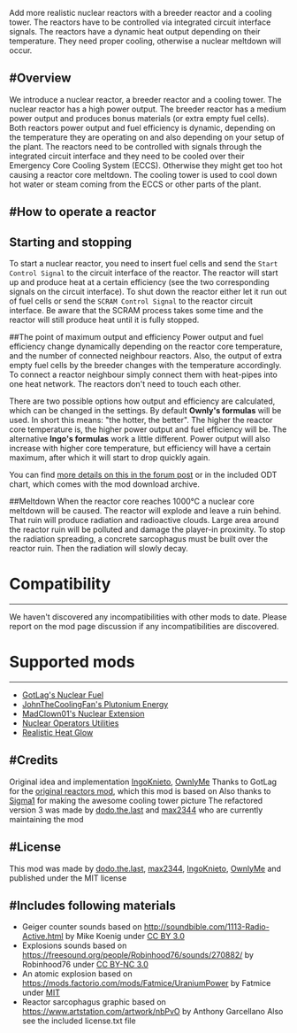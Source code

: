 Add more realistic nuclear reactors with a breeder reactor and a cooling tower. The reactors have to be controlled via integrated circuit interface signals. The reactors have a dynamic heat output depending on their temperature. They need proper cooling, otherwise a nuclear meltdown will occur.

#Overview
---------------------------------------------------------------------------------------------------------------------------------------------
We introduce a nuclear reactor, a breeder reactor and a cooling tower. The nuclear reactor has a high power output. The breeder reactor has a medium power output and produces bonus materials (or extra empty fuel cells). Both reactors power output and fuel efficiency is dynamic, depending on the temperature they are operating on and also depending on your setup of the plant. The reactors need to be controlled with signals through the integrated circuit interface and they need to be cooled over their Emergency Core Cooling System (ECCS). Otherwise they might get too hot causing a reactor core meltdown. The cooling tower is used to cool down hot water or steam coming from the ECCS or other parts of the plant.

#How to operate a reactor
---------------------------------------------------------------------------------------------------------------------------------------------
## Starting and stopping
To start a nuclear reactor, you need to insert fuel cells and send the ``Start Control Signal`` to the circuit interface of the reactor. The reactor will start up and produce heat at a certain efficiency (see the two corresponding signals on the circuit interface).
To shut down the reactor either let it run out of fuel cells or send the ``SCRAM Control Signal`` to the reactor circuit interface.
Be aware that the SCRAM process takes some time and the reactor will still produce heat until it is fully stopped.

##The point of maximum output and efficiency
Power output and fuel efficiency change dynamically depending on the reactor core temperature, and the number of connected neighbour reactors. Also, the output of extra empty fuel cells by the breeder changes with the temperature accordingly. To connect a reactor neighbour simply connect them with heat-pipes into one heat network. The reactors don't need to touch each other.

There are two possible options how output and efficiency are calculated, which can be changed in the settings.
By default **Ownly's formulas** will be used. In short this means: "the hotter, the better". The higher the reactor core temperature is, the higher power output and fuel efficiency will be. 
The alternative **Ingo's formulas** work a little different. Power output will also increase with higher core temperature, but efficiency will have a certain maximum, after which it will start to drop quickly again.

You can find [more details on this in the forum post](https://forums.factorio.com/viewtopic.php?f=93&t=56621) or in the included ODT chart, which comes with the mod download archive.

##Meltdown
When the reactor core reaches 1000°C a nuclear core meltdown will be caused. The reactor will explode and leave a ruin behind. That ruin will produce radiation and radioactive clouds. Large area around the reactor ruin will be polluted and damage the player-in proximity. To stop the radiation spreading, a concrete sarcophagus must be built over the reactor ruin. Then the radiation will slowly decay.


# Compatibility
---------------------------------------------------------------------------------------------------------------------------------------------
We haven't discovered any incompatibilities with other mods to date. Please report on the mod page discussion if any incompatibilities are discovered.

# Supported mods
---------------------------------------------------------------------------------------------------------------------------------------------
* [GotLag's Nuclear Fuel](https://mods.factorio.com/mod/Nuclear%20Fuel)
* [JohnTheCoolingFan's Plutonium Energy](https://mods.factorio.com/mod/PlutoniumEnergy)
* [MadClown01's Nuclear Extension](https://mods.factorio.com/mod/Clowns-Nuclear)
* [Nuclear Operators Utilities](https://mods.factorio.com/mod/Nuclear_Operators_Utilities)
* [Realistic Heat Glow](https://mods.factorio.com/mod/Realistic_Heat_Glow)

#Credits
---------------------------------------------------------------------------------------------------------------------------------------------
Original idea and implementation [IngoKnieto](https://mods.factorio.com/user/ingo), [OwnlyMe](https://mods.factorio.com/user/OwnlyMe) 
Thanks to GotLag for the [original reactors mod](https://mods.factorio.com/mods/GotLag/Reactors), which this mod is based on
Also thanks to [Sigma1](https://mods.factorio.com/user/Sigma1) for making the awesome cooling tower picture
The refactored version 3 was made by [dodo.the.last](https://mods.factorio.com/user/dodo.the.last) and [max2344](https://mods.factorio.com/user/max2344) who are currently maintaining the mod

#License
---------------------------------------------------------------------------------------------------------------------------------------------
This mod was made by [dodo.the.last](https://mods.factorio.com/user/dodo.the.last), [max2344](https://mods.factorio.com/user/max2344),  [IngoKnieto](https://mods.factorio.com/user/ingo), [OwnlyMe](https://mods.factorio.com/user/OwnlyMe) and published under the MIT license

#Includes following materials
---------------------------------------------------------------------------------------------------------------------------------------------
* Geiger counter sounds based on http://soundbible.com/1113-Radio-Active.html by Mike Koenig under [CC BY 3.0](https://creativecommons.org/licenses/by/3.0/)
* Explosions sounds based on https://freesound.org/people/Robinhood76/sounds/270882/ by Robinhood76 under [CC BY-NC 3.0](https://creativecommons.org/licenses/by-nc/3.0/)
* An atomic explosion based on https://mods.factorio.com/mods/Fatmice/UraniumPower by Fatmice under [MIT](https://opensource.org/licenses/MIT)
* Reactor sarcophagus graphic based on https://www.artstation.com/artwork/nbPvO by Anthony Garcellano
Also see the included license.txt file
